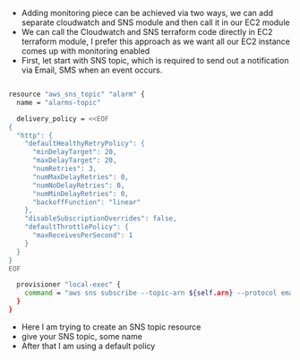 * Adding monitoring piece can be achieved via two ways, we can add separate cloudwatch and SNS module and then call it in our EC2 module
* We can call the Cloudwatch and SNS terraform code directly in EC2 terraform module, I prefer this approach as we want all our EC2 instance comes up with monitoring enabled
* First, let start with SNS topic, which is required to send out a notification via Email, SMS when an event occurs.

```sh

resource "aws_sns_topic" "alarm" {
  name = "alarms-topic"

  delivery_policy = <<EOF
{
  "http": {
    "defaultHealthyRetryPolicy": {
      "minDelayTarget": 20,
      "maxDelayTarget": 20,
      "numRetries": 3,
      "numMaxDelayRetries": 0,
      "numNoDelayRetries": 0,
      "numMinDelayRetries": 0,
      "backoffFunction": "linear"
    },
    "disableSubscriptionOverrides": false,
    "defaultThrottlePolicy": {
      "maxReceivesPerSecond": 1
    }
  }
}
EOF

  provisioner "local-exec" {
    command = "aws sns subscribe --topic-arn ${self.arn} --protocol email --notification-endpoint ${var.alarms_email}"
  }
}
```

* Here I am trying to create an SNS topic resource
* give your SNS topic, some name
* After that I am using a default policy

